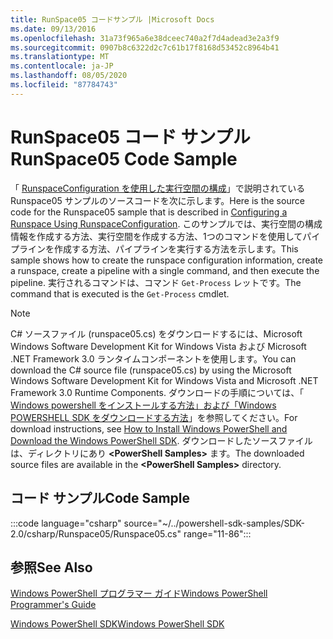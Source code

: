 ```yaml
---
title: RunSpace05 コードサンプル |Microsoft Docs
ms.date: 09/13/2016
ms.openlocfilehash: 31a73f965a6e38dceec740a2f7d4adead3e2a3f9
ms.sourcegitcommit: 0907b8c6322d2c7c61b17f8168d53452c8964b41
ms.translationtype: MT
ms.contentlocale: ja-JP
ms.lasthandoff: 08/05/2020
ms.locfileid: "87784743"
---
```

# <a name="runspace05-code-sample"></a><span data-ttu-id="f110c-102">RunSpace05 コード サンプル</span><span class="sxs-lookup"><span data-stu-id="f110c-102">RunSpace05 Code Sample</span></span>

<span data-ttu-id="f110c-103">「 [RunspaceConfiguration を使用した実行空間の構成](https://msdn.microsoft.com/42681d19-2d05-4975-befd-afb1990e79b2)」で説明されている Runspace05 サンプルのソースコードを次に示します。</span><span class="sxs-lookup"><span data-stu-id="f110c-103">Here is the source code for the Runspace05 sample that is described in [Configuring a Runspace Using RunspaceConfiguration](https://msdn.microsoft.com/42681d19-2d05-4975-befd-afb1990e79b2).</span></span>
<span data-ttu-id="f110c-104">このサンプルでは、実行空間の構成情報を作成する方法、実行空間を作成する方法、1つのコマンドを使用してパイプラインを作成する方法、パイプラインを実行する方法を示します。</span><span class="sxs-lookup"><span data-stu-id="f110c-104">This sample shows how to create the runspace configuration information, create a runspace, create a pipeline with a single command, and then execute the pipeline.</span></span> <span data-ttu-id="f110c-105">実行されるコマンドは、コマンド `Get-Process` レットです。</span><span class="sxs-lookup"><span data-stu-id="f110c-105">The command that is executed is the `Get-Process` cmdlet.</span></span>

> [!NOTE]
> <span data-ttu-id="f110c-106">C# ソースファイル (runspace05.cs) をダウンロードするには、Microsoft Windows Software Development Kit for Windows Vista および Microsoft .NET Framework 3.0 ランタイムコンポーネントを使用します。</span><span class="sxs-lookup"><span data-stu-id="f110c-106">You can download the C# source file (runspace05.cs) by using the Microsoft Windows Software Development Kit for Windows Vista and Microsoft .NET Framework 3.0 Runtime Components.</span></span> <span data-ttu-id="f110c-107">ダウンロードの手順については、「 [Windows powershell をインストールする方法」および「Windows POWERSHELL SDK をダウンロードする方法](/powershell/scripting/developer/installing-the-windows-powershell-sdk)」を参照してください。</span><span class="sxs-lookup"><span data-stu-id="f110c-107">For download instructions, see [How to Install Windows PowerShell and Download the Windows PowerShell SDK](/powershell/scripting/developer/installing-the-windows-powershell-sdk).</span></span>
> <span data-ttu-id="f110c-108">ダウンロードしたソースファイルは、ディレクトリにあり **\<PowerShell Samples>** ます。</span><span class="sxs-lookup"><span data-stu-id="f110c-108">The downloaded source files are available in the **\<PowerShell Samples>** directory.</span></span>

## <a name="code-sample"></a><span data-ttu-id="f110c-109">コード サンプル</span><span class="sxs-lookup"><span data-stu-id="f110c-109">Code Sample</span></span>

:::code language="csharp" source="~/../powershell-sdk-samples/SDK-2.0/csharp/Runspace05/Runspace05.cs" range="11-86":::

## <a name="see-also"></a><span data-ttu-id="f110c-110">参照</span><span class="sxs-lookup"><span data-stu-id="f110c-110">See Also</span></span>

[<span data-ttu-id="f110c-111">Windows PowerShell プログラマー ガイド</span><span class="sxs-lookup"><span data-stu-id="f110c-111">Windows PowerShell Programmer's Guide</span></span>](./windows-powershell-programmer-s-guide.md)

[<span data-ttu-id="f110c-112">Windows PowerShell SDK</span><span class="sxs-lookup"><span data-stu-id="f110c-112">Windows PowerShell SDK</span></span>](../windows-powershell-reference.md)
